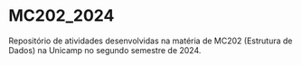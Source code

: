 # MC202_2024
Repositório de atividades desenvolvidas na matéria de MC202 (Estrutura de Dados) na Unicamp no segundo semestre de 2024.

